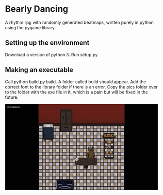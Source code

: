 # Bearly Dancing
A rhythm rpg with randomly generated beatmaps, written purely in python using the pygame library.

## Setting up the environment

Download a version of python 3.
Run setup.py

## Making an executable

Call python build.py build.
A folder called build should appear.
Add the correct font to the library folder if there is an error.
Copy the pics folder over to the folder with the exe file in it,
which is a pain but will be fixed in the future.



![Alt Text](https://github.com/oflatt/portfolio-gifs/blob/master/bearly-dancing-demo.gif)
